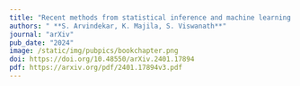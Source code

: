 ```yaml
---
title: "Recent methods from statistical inference and machine learning to improve integrative modeling of macromolecular assemblies"
authors: " **S. Arvindekar, K. Majila, S. Viswanath**"
journal: "arXiv"
pub_date: "2024"
image: /static/img/pubpics/bookchapter.png
doi: https://doi.org/10.48550/arXiv.2401.17894
pdf: https://arxiv.org/pdf/2401.17894v3.pdf
---
```

